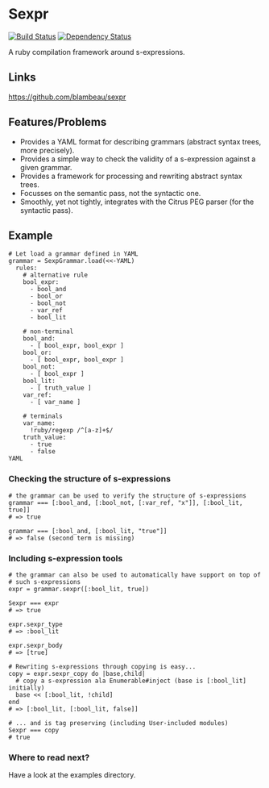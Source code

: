 # Sexpr

[![Build Status](https://secure.travis-ci.org/blambeau/sexpr.png)](http://travis-ci.org/blambeau/sexpr)
[![Dependency Status](https://gemnasium.com/blambeau/sexpr.png)](https://gemnasium.com/blambeau/sexpr)

A ruby compilation framework around s-expressions.

## Links

https://github.com/blambeau/sexpr

## Features/Problems

* Provides a YAML format for describing grammars (abstract syntax trees, more precisely).
* Provides a simple way to check the validity of a s-expression against a given grammar.
* Provides a framework for processing and rewriting abstract syntax trees.
* Focusses on the semantic pass, not the syntactic one.
* Smoothly, yet not tightly, integrates with the Citrus PEG parser (for the syntactic pass).

## Example

    # Let load a grammar defined in YAML
    grammar = SexpGrammar.load(<<-YAML)
      rules:
        # alternative rule
        bool_expr:
          - bool_and
          - bool_or
          - bool_not
          - var_ref
          - bool_lit

        # non-terminal
        bool_and:
          - [ bool_expr, bool_expr ]
        bool_or:
          - [ bool_expr, bool_expr ]
        bool_not:
          - [ bool_expr ]
        bool_lit:
          - [ truth_value ]
        var_ref:
          - [ var_name ]

        # terminals
        var_name:
          !ruby/regexp /^[a-z]+$/
        truth_value:
          - true
          - false
    YAML

### Checking the structure of s-expressions

    # the grammar can be used to verify the structure of s-expressions
    grammar === [:bool_and, [:bool_not, [:var_ref, "x"]], [:bool_lit, true]]
    # => true

    grammar === [:bool_and, [:bool_lit, "true"]]
    # => false (second term is missing)

### Including s-expression tools

    # the grammar can also be used to automatically have support on top of
    # such s-expressions
    expr = grammar.sexpr([:bool_lit, true])

    Sexpr === expr
    # => true

    expr.sexpr_type
    # => :bool_lit

    expr.sexpr_body
    # => [true]

    # Rewriting s-expressions through copying is easy...
    copy = expr.sexpr_copy do |base,child|
      # copy a s-expression ala Enumerable#inject (base is [:bool_lit] initially)
      base << [:bool_lit, !child]
    end
    # => [:bool_lit, [:bool_lit, false]]

    # ... and is tag preserving (including User-included modules)
    Sexpr === copy
    # true

### Where to read next?

Have a look at the examples directory.